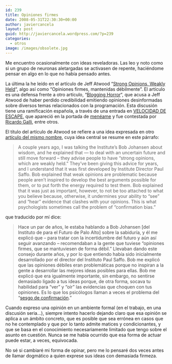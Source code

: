 ```yaml
---
id: 239
title: Opiniones firmes
date: 2008-05-31T22:30:30+00:00
author: javiercancela
layout: post
guid: http://javiercancela.wordpress.com/?p=239
categories:
  - otros
image: /images/obsolete.jpg
---
```

Me encuentro ocasionalmente con ideas reveladoras. Las leo y noto como si un grupo de neuronas aletargadas se activasen de repente, haciéndome pensar en algo en lo que no había pensado antes.

La última la he leído en el artículo de Jeff Atwood &#8220;[Strong Opinions, Weakly Held](http://www.codinghorror.com/blog/archives/001124.html)&#8220;, algo así como &#8220;Opiniones firmes, mantenidas débilmente&#8221;. El artículo es una defensa frente a otro artículo, &#8220;[Blogging Horror](http://girtby.net/archives/2008/5/22/blogging-horror)&#8220;, que acusa a Jeff Atwood de haber perdido credibilidad emitiendo opiniones desinformadas sobre diversos temas relacionados con la programación. Esta discusión tiene una ramificación española, a través de una entrada en [VELOCIDAD DE ESCAPE](http://jomaweb.blogalia.com/historias/57688), que apareció en la portada de [menéame](http://meneame.net/story/php-apesta-pero-no-importa-segun-jeff-atwood/) y fue contestada por [Ricardo Galli](http://gallir.wordpress.com/2008/05/31/la-diferencia-entre-opinionated-e-ignorantes-de-su-ignorancia/), entre otros.

El título del artículo de Atwood se refiere a una idea expresada en otro [artículo del mismo nombre](http://bobsutton.typepad.com/my_weblog/2006/07/strong_opinions.html), cuya idea central se resume en este párrafo:

> A couple years ago, I was talking the Institute&#8217;s Bob Johansen about wisdom, and he explained that &#8212; to deal with an uncertain future and still move forward – they advise people to have &#8220;strong opinions, which are weakly held.&#8221; They&#8217;ve been giving this advice for years, and I understand that it was first developed by Institute Director Paul Saffo. Bob explained that weak opinions are problematic because people aren&#8217;t inspired to develop the best arguments possible for them, or to put forth the energy required to test them. Bob explained that it was just as important, however, to not be too attached to what you believe because, otherwise, it undermines your ability to &#8220;see&#8221; and &#8220;hear&#8221; evidence that clashes with your opinions. This is what psychologists sometimes call the problem of &#8220;confirmation bias.&#8221;

que traducido por mí dice:

> <span style="color:#444444;">Hace un par de años, le estaba hablando a Bob Johansen [del Instituto de para el Futuro de Palo Alto] sobre la sabiduría, y él me explicó que &#8211; para tratar con la incertidumbre del futuro y aún así seguir avanzando &#8211; recomendaban a la gente que tuviese &#8220;opiniones firmes, que se mantuviesen de forma débil.&#8221; Llevaban dando este consejo durante años, y por lo que entiendo había sido inicialmente desarrollado por el director del Instituto Paul Saffo. Bob me explicó que las opiniones débiles eran problemáticas porque no inspiran a la gente a desarrollar las mejores ideas posibles para ellas. Bob me explicó que era igualmente importante, sin embargo, no sentirse demasiado ligado a tus ideas porque, de otra forma, socava tu habilidad para &#8220;ver&#8221; y &#8220;oír&#8221; las evidencias que choquen con tus opiniones. Es lo que los psicólogos llaman a veces el problema del &#8220;<a href="http://es.wikipedia.org/wiki/Sesgo_de_confirmaci%C3%B3n">sesgo de confirmación</a>.&#8221;</span>

Cuando expreso una opinión en un ambiente formal (en el trabajo, en una discusión seria&#8230;), siempre intento hacerlo dejando claro que esa opinión se aplica a un ámbito concreto, que es posible que sea errónea en casos que no he contemplado y que por lo tanto admite matices y condicionantes, y que se basa en el conocimiento necesariamente limitado que tengo sobre el asunto en cuestión. Nunca se me había ocurrido que esa forma de actuar puede estar, a veces, equivocada.

No sé si cambiaré mi forma de opinar, pero me lo pensaré dos veces antes de llamar dogmático a quien exprese sus ideas con demasiada firmeza.